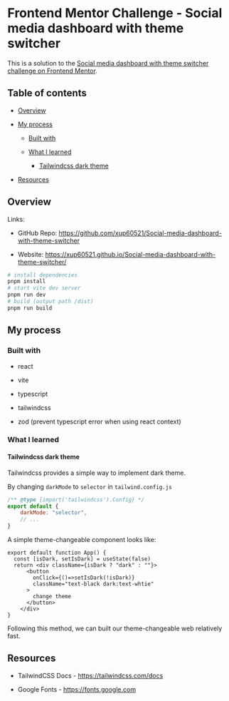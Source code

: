 # **Frontend Mentor Challenge - Social media dashboard with theme switcher**

This is a solution to the [Social media dashboard with theme switcher challenge on Frontend Mentor](https://www.frontendmentor.io/challenges/social-media-dashboard-with-theme-switcher-6oY8ozp_H "https://www.frontendmentor.io/challenges/social-media-dashboard-with-theme-switcher-6oY8ozp_H").

## Table of contents

- [Overview](#overview)

- [My process](#my-process)

   - [Built with](#built-with)

   - [What I learned](#what-i-learned)

      - [Tailwindcss dark theme](#tailwindcss-dark-theme)

- [Resources](#resources)

## Overview

Links:

- GitHub Repo: <https://github.com/xup60521/Social-media-dashboard-with-theme-switcher>

- Website: <https://xup60521.github.io/Social-media-dashboard-with-theme-switcher/>

```bash
# install dependencies
pnpm install
# start vite dev server
pnpm run dev
# build (output path /dist)
pnpm run build
```

## My process

### Built with

- react

- vite

- typescript

- tailwindcss

- zod (prevent typescript error when using react context)

### What I learned

#### Tailwindcss dark theme

Tailwindcss provides a simple way to implement dark theme.

By changing `darkMode` to `selector` in `tailwind.config.js`

```javascript
/** @type {import('tailwindcss').Config} */
export default {
    darkMode: "selector",
    // ...
}
```

A simple theme-changeable component looks like:

```tsx
export default function App() {
  const [isDark, setIsDark] = useState(false)
  return <div className={isDark ? "dark" : ""}>
      <button 
        onClick={()=>setIsDark(!isDark)}
        className="text-black dark:text-whtie"
      >
        change theme
      </button>
    </div>
}
```

Following this method, we can built our theme-changeable web relatively fast.

## Resources

- TailwindCSS Docs - <https://tailwindcss.com/docs>

- Google Fonts - <https://fonts.google.com>